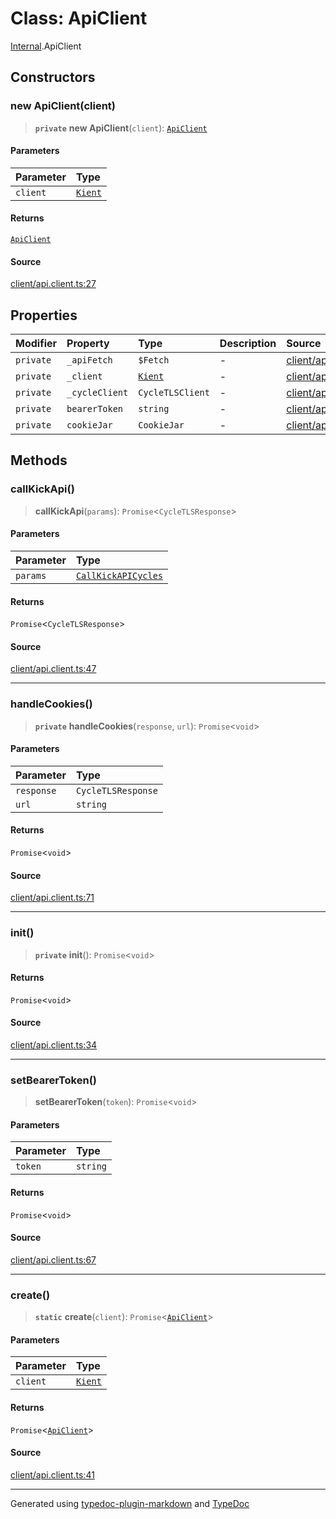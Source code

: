 # Class: ApiClient

[Internal](../index.md).ApiClient

## Constructors

### new ApiClient(client)

> **`private`** **new ApiClient**(`client`): [`ApiClient`](ApiClient.md)

#### Parameters

| Parameter | Type |
| :------ | :------ |
| `client` | [`Kient`](../../classes/Kient.md) |

#### Returns

[`ApiClient`](ApiClient.md)

#### Source

[client/api.client.ts:27](https://github.com/zSoulweaver/kient/blob/cb3a38e/src/client/api.client.ts#L27)

## Properties

| Modifier | Property | Type | Description | Source |
| :------ | :------ | :------ | :------ | :------ |
| `private` | `_apiFetch` | `$Fetch` | - | [client/api.client.ts:22](https://github.com/zSoulweaver/kient/blob/cb3a38e/src/client/api.client.ts#L22) |
| `private` | `_client` | [`Kient`](../../classes/Kient.md) | - | [client/api.client.ts:21](https://github.com/zSoulweaver/kient/blob/cb3a38e/src/client/api.client.ts#L21) |
| `private` | `_cycleClient` | `CycleTLSClient` | - | [client/api.client.ts:23](https://github.com/zSoulweaver/kient/blob/cb3a38e/src/client/api.client.ts#L23) |
| `private` | `bearerToken` | `string` | - | [client/api.client.ts:25](https://github.com/zSoulweaver/kient/blob/cb3a38e/src/client/api.client.ts#L25) |
| `private` | `cookieJar` | `CookieJar` | - | [client/api.client.ts:24](https://github.com/zSoulweaver/kient/blob/cb3a38e/src/client/api.client.ts#L24) |

## Methods

### callKickApi()

> **callKickApi**(`params`): `Promise`\<`CycleTLSResponse`\>

#### Parameters

| Parameter | Type |
| :------ | :------ |
| `params` | [`CallKickAPICycles`](../interfaces/CallKickAPICycles.md) |

#### Returns

`Promise`\<`CycleTLSResponse`\>

#### Source

[client/api.client.ts:47](https://github.com/zSoulweaver/kient/blob/cb3a38e/src/client/api.client.ts#L47)

***

### handleCookies()

> **`private`** **handleCookies**(`response`, `url`): `Promise`\<`void`\>

#### Parameters

| Parameter | Type |
| :------ | :------ |
| `response` | `CycleTLSResponse` |
| `url` | `string` |

#### Returns

`Promise`\<`void`\>

#### Source

[client/api.client.ts:71](https://github.com/zSoulweaver/kient/blob/cb3a38e/src/client/api.client.ts#L71)

***

### init()

> **`private`** **init**(): `Promise`\<`void`\>

#### Returns

`Promise`\<`void`\>

#### Source

[client/api.client.ts:34](https://github.com/zSoulweaver/kient/blob/cb3a38e/src/client/api.client.ts#L34)

***

### setBearerToken()

> **setBearerToken**(`token`): `Promise`\<`void`\>

#### Parameters

| Parameter | Type |
| :------ | :------ |
| `token` | `string` |

#### Returns

`Promise`\<`void`\>

#### Source

[client/api.client.ts:67](https://github.com/zSoulweaver/kient/blob/cb3a38e/src/client/api.client.ts#L67)

***

### create()

> **`static`** **create**(`client`): `Promise`\<[`ApiClient`](ApiClient.md)\>

#### Parameters

| Parameter | Type |
| :------ | :------ |
| `client` | [`Kient`](../../classes/Kient.md) |

#### Returns

`Promise`\<[`ApiClient`](ApiClient.md)\>

#### Source

[client/api.client.ts:41](https://github.com/zSoulweaver/kient/blob/cb3a38e/src/client/api.client.ts#L41)

***

Generated using [typedoc-plugin-markdown](https://www.npmjs.com/package/typedoc-plugin-markdown) and [TypeDoc](https://typedoc.org/)
